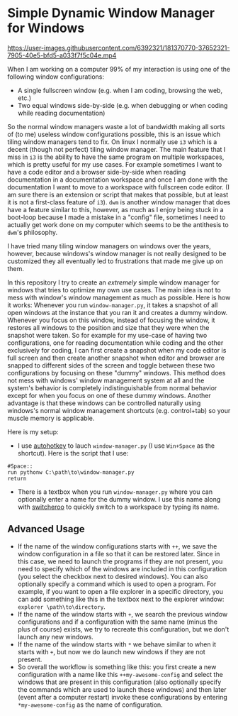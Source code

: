 # Simple Dynamic Window Manager for Windows

https://user-images.githubusercontent.com/6392321/181370770-37652321-7905-40e5-bfd5-a033f7f5c04e.mp4

When I am working on a computer 99% of my interaction is using one of the following window configurations:
- A single fullscreen window (e.g. when I am coding, browsing the web, etc.)
- Two equal windows side-by-side (e.g. when debugging or when coding while reading documentation)

So the normal window managers waste a lot of bandwidth making all sorts of (to me) useless window configurations possible, this is an issue which tiling window managers tend to fix. On linux I normally use `i3` which is a decent (though not perfect) tiling window manager. The main feature that I miss in `i3` is the ability to have the same program on multiple workspaces, which is pretty useful for my use cases. For example sometimes I want to have a code editor and a browser side-by-side when reading documentation in a documentation workspace and once I am done with the documentation I want to move to a workspace with fullscreen code editor. (I am sure there is an extension or script that makes that possible, but at least it is not a first-class feature of `i3`). `dwm` is another window manager that does have a feature similar to this, however, as much as I enjoy being stuck in a boot-loop because I made a mistake in a "config" file, sometimes I need to actually get work done on my computer which seems to be the antithesis to `dwm`'s philosophy.

I have tried many tiling window managers on windows over the years, however, because windows's window manager is not really designed to be customized they all eventually led to frustrations that made me give up on them.

In this repository I try to create an *extremely* simple window manager for windows that tries to optimize my own use cases. The main idea is not to mess with window's window management as much as possible. Here is how it works: Whenever you run `window-manager.py`, it takes a snapshot of all open windows at the instance that you ran it and creates a dummy window. Whenever you focus on this window, instead of focusing the window, it restores all windows to the position and size that they were when the snapshot were taken. So for example for my use-case of having two configurations, one for reading documentation while coding and the other exclusively for coding, I can first create a snapshot when my code editor is full screen and then create another snapshot when editor and browser are snapped to different sides of the screen and toggle between these two configurations by focusing on these "dummy" windows. This method does not mess with windows' window management system at all and the system's behavior is completely indistinguishable from normal behavior except for when you focus on one of these dummy windows. Another advantage is that these windows can be controlled naturally using windows's normal window management shortcuts (e.g. control+tab) so your muscle memory is applicable.

Here is my setup:
* I use [autohotkey](https://www.autohotkey.com/) to lauch `window-manager.py` (I use `Win+Space` as the shortcut). Here is the script that I use:
```
#Space::
run pythonw C:\path\to\window-manager.py
return
```
* There is a textbox when you run `window-manager.py` where you can optionally enter a name for the dummy window. I use this name along with [switcheroo](https://github.com/kvakulo/Switcheroo) to quickly switch to a workspace by typing its name.

## Advanced Usage

* If the name of the window configurations starts with `++`, we save the window configuration in a file so that it can be restored later. Since in this case, we need to launch the programs if they are not present, you need to specify which of the windows are included in this configuration (you select the checkbox next to desired windows). You can also optionally specify a command which is used to open a program. For example, if you want to open a file explorer in a specific directory, you can add something like this in the textbox next to the explorer window: `explorer \path\to\directory`.
* If the name of the window starts with `+`, we search the previous window configurations and if a configuration with the same name (minus the plus of course) exists, we try to recreate this configuration, but we don't launch any new windows.
* If the name of the window starts with `*` we behave similar to when it starts with `+`, but now we do launch new windows if they are not present. 
* So overall the workflow is something like this: you first create a new configuration with a name like this `++my-awesome-config` and select the windows that are present in this configuration (also optionally specify the commands which are used to launch these windows) and then later (event after a computer restart) invoke these configurations by entering `*my-awesome-config` as the name of configuration.
